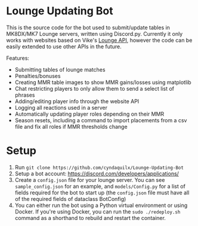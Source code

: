 # Lounge Updating Bot

This is the source code for the bot used to submit/update tables in MK8DX/MK7 Lounge servers, written using Discord.py. Currently it only works with websites based on Vike's [Lounge API](https://github.com/VikeMK/Lounge-API/), however the code can be easily extended to use other APIs in the future.

Features:
- Submitting tables of lounge matches
- Penalties/bonuses
- Creating MMR table images to show MMR gains/losses using matplotlib
- Chat restricting players to only allow them to send a select list of phrases
- Adding/editing player info through the website API
- Logging all reactions used in a server
- Automatically updating player roles depending on their MMR
- Season resets, including a command to import placements from a csv file and fix all roles if MMR thresholds change

# Setup

1) Run `git clone https://github.com/cyndaquilx/Lounge-Updating-Bot`
2) Setup a bot account: https://discord.com/developers/applications/
3) Create a `config.json` file for your lounge server. You can see `sample_config.json` for an example, and `models/Config.py` for a list of fields required for the bot to start up (the `config.json` file must have all of the required fields of dataclass BotConfig)
4) You can either run the bot using a Python virtual environment or using Docker. If you're using Docker, you can run the `sudo ./redeploy.sh` command as a shorthand to rebuild and restart the container.